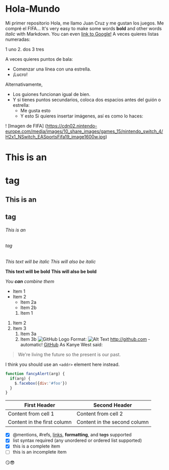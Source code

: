# Hola-Mundo
Mi primer repositorio
Hola, me llamo Juan Cruz y me gustan los juegos. Me compré el FIFA...
It's very easy to make some words **bold** and other words *italic* with Markdown. You can even [link to Google!](http://google.com)
A veces quieres listas numeradas:

1 uno
2. dos
3 tres

A veces quieres puntos de bala:

* Comenzar una línea con una estrella.
* ¡Lucro!

Alternativamente,

- Los guiones funcionan igual de bien.
- Y si tienes puntos secundarios, coloca dos espacios antes del guión o estrella:
  - Me gusta esto
  - Y esto
  Si quieres insertar imágenes, así es como lo haces:

! [Imagen de FIFA] (https://cdn02.nintendo-europe.com/media/images/10_share_images/games_15/nintendo_switch_4/H2x1_NSwitch_EASportsFifa19_image1600w.jpg)
# This is an <h1> tag
## This is an <h2> tag
###### This is an <h6> tag
  *This text will be italic*
_This will also be italic_

**This text will be bold**
__This will also be bold__

_You **can** combine them_
* Item 1
* Item 2
  * Item 2a
  * Item 2b
  1. Item 1
1. Item 2
1. Item 3
   1. Item 3a
   1. Item 3b
![GitHub Logo](/images/logo.png)
Format: ![Alt Text](url)
http://github.com - automatic!
[GitHub](http://github.com)
As Kanye West said:

> We're living the future so
> the present is our past.

I think you should use an
`<addr>` element here instead.

```javascript
function fancyAlert(arg) {
  if(arg) {
    $.facebox({div:'#foo'})
  }
}
```
First Header | Second Header
------------ | -------------
Content from cell 1 | Content from cell 2
Content in the first column | Content in the second column

- [x] @mentions, #refs, [links](), **formatting**, and <del>tags</del> supported
- [x] list syntax required (any unordered or ordered list supported)
- [x] this is a complete item
- [ ] this is an incomplete item

:smirk::sunglasses:

